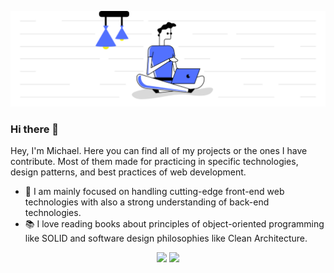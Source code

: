 ![header image](https://github.com/michalisKout/michalisKout/blob/master/img-header.png)
### Hi there 👋

Hey, I'm Michael. Here you can find all of my projects or the ones I have contribute. Most of them made for practicing in specific technologies, design patterns, and best practices of web development.

-   :microscope: I am mainly focused on handling cutting-edge front-end web technologies with also a strong understanding of back-end technologies.
-   :books: I love reading books about principles of object-oriented programming like SOLID and software design philosophies like Clean Architecture.

<p align="center">
  <img width="48%" src="https://github-readme-stats.vercel.app/api?username=michalisKout&show_icons=true&theme=tokyonight" />
  <img width="48%" src="https://github-readme-streak-stats.herokuapp.com/?user=michalisKout&theme=tokyonight" />
</p>
